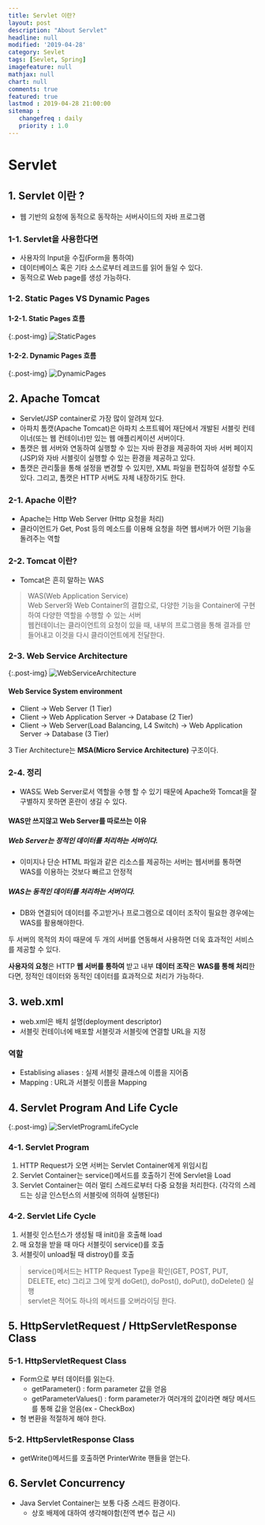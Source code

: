 ```yaml
---
title: Servlet 이란?
layout: post
description: "About Servlet"
headline: null
modified: '2019-04-28'
category: Sevlet
tags: [Sevlet, Spring]
imagefeature: null
mathjax: null
chart: null
comments: true
featured: true
lastmod : 2019-04-28 21:00:00
sitemap :  
   changefreq : daily
   priority : 1.0
---
```


# Servlet  
  
## 1. Servlet 이란 ?  
  
- 웹 기반의 요청에 동적으로 동작하는 서버사이드의 자바 프로그램

### 1-1. Servlet을 사용한다면
- 사용자의 Input을 수집(Form을 통하여)
- 데이터베이스 혹은 기타 소스로부터 레코드를 읽어 들일 수 있다.
- 동적으로 Web page를 생성 가능하다.  
  

### 1-2. Static Pages VS Dynamic Pages
  
#### 1-2-1. Static Pages 흐름  

{:.post-img}
![StaticPages](/images/post/static_pages.png)  
  
#### 1-2-2. Dynamic Pages 흐름  

{:.post-img}
![DynamicPages](/images/post/dynamic_pages.png)  
  
  
## 2. Apache Tomcat
- Servlet/JSP container로 가장 많이 알려져 있다.  
- 아파치 톰캣(Apache Tomcat)은 아파치 소프트웨어 재단에서 개발된 서블릿 컨테이너(또는 웹 컨테이너)만 있는 웹 애플리케이션 서버이다.  
- 톰캣은 웹 서버와 연동하여 실행할 수 있는 자바 환경을 제공하여 자바 서버 페이지(JSP)와 자바 서블릿이 실행할 수 있는 환경을 제공하고 있다.  
- 톰캣은 관리툴을 통해 설정을 변경할 수 있지만, XML 파일을 편집하여 설정할 수도 있다. 그리고, 톰캣은 HTTP 서버도 자체 내장하기도 한다.  
  
### 2-1. Apache 이란?
- Apache는 Http Web Server (Http 요청을 처리)  
- 클라이언트가 Get, Post 등의 메소드를 이용해 요청을 하면 웹서버가 어떤 기능을 돌려주는 역할  

### 2-2. Tomcat 이란? 
- Tomcat은 흔히 말하는 WAS  
> WAS(Web Application Service)  
> Web Server와 Web Container의 결합으로, 다양한 기능을 Container에 구현하여 다양한 역할을 수행할 수 있는 서버  
> 웹컨테이너는 클라이언트의 요청이 있을 때, 내부의 프로그램을 통해 결과를 만들어내고 이것을 다시 클라이언트에게 전달한다.  

### 2-3. Web Service Architecture  
  
{:.post-img}
![WebServiceArchitecture](/images/post/web_service_architecture.png)  
  
#### Web Service System environment
- Client -> Web Server (1 Tier)  
- Client -> Web Application Server -> Database (2 Tier)  
- Client -> Web Server(Load Balancing, L4 Switch) -> Web Application Server -> Database (3 Tier)  

3 Tier Architecture는 **MSA(Micro Service Architecture)** 구조이다.  

### 2-4. 정리  
  
- WAS도 Web Server로서 역할을 수행 할 수 있기 때문에 Apache와 Tomcat을 잘 구별하지 못하면 혼란이 생길 수 있다.  
  
#### WAS만 쓰지않고 Web Server를 따로쓰는 이유  
  

##### **Web Server**는 **정적인 데이터**를 처리하는 서버이다.  
  
- 이미지나 단순 HTML 파일과 같은 리소스를 제공하는 서버는 웹서버를 통하면 WAS를 이용하는 것보다 빠르고 안정적  
  

##### **WAS**는 **동적인 데이터**를 처리하는 서버이다.  
  
- DB와 연결되어 데이터를 주고받거나 프로그램으로 데이터 조작이 필요한 경우에는 WAS를 활용해야한다.  
  
  
두 서버의 목적의 차이 때문에 두 개의 서버를 연동해서 사용하면 더욱 효과적인 서비스를 제공할 수 있다.  
  
**사용자의 요청**은 HTTP **웹 서버를 통하여** 받고 내부 **데이터 조작**은 **WAS를 통해 처리**한다면, 정적인 데이터와 동적인 데이터를 효과적으로 처리가 가능하다.  
  

## 3. web.xml  
- web.xml은 배치 설명(deployment descriptor)  
- 서블릿 컨테이너에 배포할 서블릿과 서블릿에 연결할 URL을 지정  

### 역할  
- Establising aliases : 실제 서블릿 클래스에 이름을 지어줌  
- Mapping : URL과 서블릿 이름을 Mapping  
  

## 4. Servlet Program And Life Cycle  
  
{:.post-img}
![ServletProgramLifeCycle](/images/post/servlet_program_life_cycle.png)  
  
### 4-1. Servlet Program  
 1. HTTP Request가 오면 서버는 Servlet Container에게 위임시킴  
 2. Servlet Container는 service()메서드를 호출하기 전에 Servlet을 Load  
 3. Servlet Container는 여러 멀티 스레드로부터 다중 요청을 처리한다. (각각의 스레드는 싱글 인스턴스의 서블릿에 의하여 실행된다)  
  
### 4-2. Servlet Life Cycle  
 1. 서블릿 인스턴스가 생성될 때 init()을 호출해 load
 2. 매 요청을 받을 때 마다 서블릿이 service()를 호출  
 3. 서블릿이 unload될 때 distroy()를 호출  
  
> service()메서드는 HTTP Request Type을 확인(GET, POST, PUT, DELETE, etc) 그리고 그에 맞게 doGet(), doPost(), doPut(), doDelete() 실행  
> servlet은 적어도 하나의 메서드를 오버라이딩 한다.


## 5. HttpServletRequest / HttpServletResponse Class
  
### 5-1. HttpServletRequest Class  
- Form으로 부터 데이터를 읽는다.  
  - getParameter() : form parameter 값을 얻음  
  - getParameterValues() : form parameter가 여러개의 값이라면 해당 메서드를 통해 값을 얻음(ex - CheckBox)  
- 형 변환을 적절하게 해야 한다.  
  
### 5-2. HttpServletResponse Class  
- getWrite()메서드를 호출하면 PrinterWrite 핸들을 얻는다.  
  
  
## 6. Servlet Concurrency
- Java Servlet Container는 보통 다중 스레드 환경이다.
  - 상호 배제에 대하여 생각해야함(전역 변수 접근 시)
 